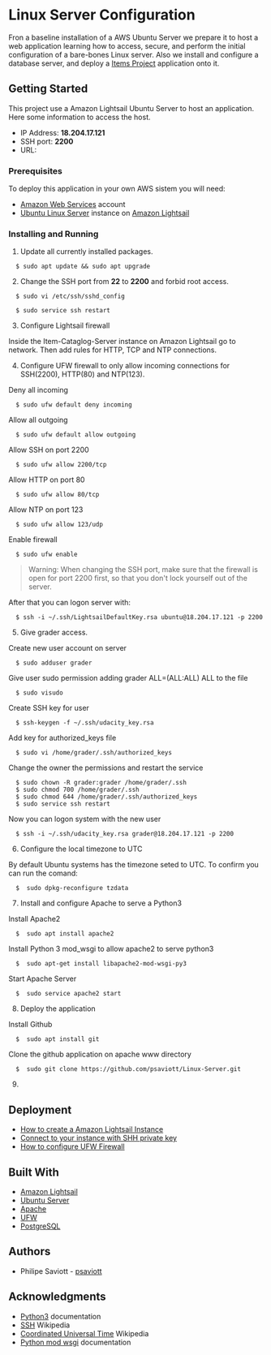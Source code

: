# Linux Server Configuration

Fron a baseline installation of a AWS Ubuntu Server we prepare it to host a
web application learning  how to access, secure, and perform the initial
configuration of a bare-bones Linux server. Also we install and configure a
database server, and deploy a
[Items Project](https://github.com/psaviott/Item-Catalog "Github project repository")
application onto it.

## Getting Started

This project use a Amazon Lightsail Ubuntu Server to host an application.
Here some information to access the host.
* IP Address: **18.204.17.121**
* SSH port: **2200**
* URL:

### Prerequisites

To deploy this application in your own AWS sistem you will need:
* [Amazon Web Services](https://aws.amazon.com/pt/?nc2=h_lg "Amazon Web Services homepage") account
* [Ubuntu Linux Server](https://www.ubuntu.com/) instance on [Amazon Lightsail](https://aws.amazon.com/pt/lightsail/ "Amazon Lightsail homepage")

### Installing and Running

1. Update all currently installed packages.
  ```
    $ sudo apt update && sudo apt upgrade
  ```

2. Change the SSH port from **22** to **2200** and forbid root access.
  ```
    $ sudo vi /etc/ssh/sshd_config
  ```
  ```
    $ sudo service ssh restart
  ```

3. Configure Lightsail firewall

  Inside the Item-Cataglog-Server instance on Amazon Lightsail go to network. Then add rules for HTTP, TCP and NTP connections.

4. Configure UFW firewall to only allow incoming connections for SSH(2200), HTTP(80) and NTP(123).

  Deny all incoming
  ```
    $ sudo ufw default deny incoming
  ```
  Allow all outgoing
  ```
    $ sudo ufw default allow outgoing
  ```
  Allow SSH on port 2200
  ```
    $ sudo ufw allow 2200/tcp
  ```
  Allow HTTP on port 80
  ```
    $ sudo ufw allow 80/tcp
  ```
  Allow NTP on port 123
  ```
    $ sudo ufw allow 123/udp
  ```
  Enable firewall
  ```
    $ sudo ufw enable
  ```
  >Warning: When changing the SSH port, make sure that the firewall is open for port 2200 first, so that you don't lock yourself out of the server.

  After that you can logon server with:
  ```
    $ ssh -i ~/.ssh/LightsailDefaultKey.rsa ubuntu@18.204.17.121 -p 2200
  ```

5. Give grader access.

  Create new user account on server
  ```
    $ sudo adduser grader
  ```
  Give user sudo permission adding grader ALL=(ALL:ALL) ALL to the file
  ```
    $ sudo visudo
  ```
  Create SSH key for user
  ```
    $ ssh-keygen -f ~/.ssh/udacity_key.rsa
  ```
  Add key for authorized_keys file
  ```
    $ sudo vi /home/grader/.ssh/authorized_keys
  ```
  Change the owner the permissions and restart the service
  ```
    $ sudo chown -R grader:grader /home/grader/.ssh
    $ sudo chmod 700 /home/grader/.ssh
    $ sudo chmod 644 /home/grader/.ssh/authorized_keys
    $ sudo service ssh restart
  ```
  Now you can logon system with the new user
  ```
    $ ssh -i ~/.ssh/udacity_key.rsa grader@18.204.17.121 -p 2200
  ```

6. Configure the local timezone to UTC

  By default Ubuntu systems has the timezone seted to UTC. To confirm you can run the comand:
  ```
    $  sudo dpkg-reconfigure tzdata
  ```

7. Install and configure Apache to serve a Python3

  Install Apache2
  ```
    $  sudo apt install apache2
  ```
  Install Python 3 mod_wsgi to allow apache2 to serve python3
  ```
    $  sudo apt-get install libapache2-mod-wsgi-py3
  ```
  Start Apache Server
  ```
    $  sudo service apache2 start
  ```

8. Deploy the application

  Install Github
  ```
    $  sudo apt install git
  ```
  Clone the github application on apache www directory
  ```
    $  sudo git clone https://github.com/psaviott/Linux-Server.git
  ```

9.

## Deployment

* [How to create a Amazon Lightsail Instance](https://www.systemfixes.com/2018/12/31/how-to-create-an-aws-lightsail-linux-instance/ "Article about how to create an instance on Lightsail")
* [Connect to your instance with SHH private key](https://support.plesk.com/hc/en-us/articles/360000471513-How-to-connect-to-Amazon-Lightsail-server-via-SSH-with-a-private-key "How to connect to Amazon Lightsail server via SSH with a private key ")
* [How to configure UFW Firewall](https://www.digitalocean.com/community/tutorials/how-to-setup-a-firewall-with-ufw-on-an-ubuntu-and-debian-cloud-server "How To Setup a Firewall with UFW")

## Built With

* [Amazon Lightsail](https://aws.amazon.com/pt/lightsail/ "Amazon Lightsail homepage")
* [Ubuntu Server](https://www.ubuntu.com/ "Ubuntu homepage")
* [Apache](https://apache.org/ "Apache homepage")
* [UFW](https://help.ubuntu.com/community/UFW "UFW community")
* [PostgreSQL](https://www.postgresql.org/ "PostgreSQL homepage")

## Authors

* Philipe Saviott - [psaviott](https://github.com/psaviott)

## Acknowledgments

* [Python3](https://docs.python.org/3.6/index.html "Python3 documentation") documentation
* [SSH](https://en.wikipedia.org/wiki/Secure_Shell "Article about SSH") Wikipedia
* [Coordinated Universal Time](https://en.wikipedia.org/wiki/Coordinated_Universal_Time " Article about UTC time") Wikipedia
* [Python mod wsgi](https://modwsgi.readthedocs.io/en/develop/ "mod wsgi documentation") documentation
